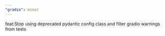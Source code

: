 ```yaml
---
"gradio": minor
---
```


feat:Stop using deprecated pydantic config class and filter gradio warnings from tests
